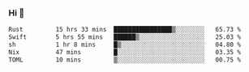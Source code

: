 ### Hi 👋

<!--START_SECTION:waka-->

```txt
Rust         15 hrs 33 mins  ████████████████▒░░░░░░░░   65.73 %
Swift        5 hrs 55 mins   ██████▒░░░░░░░░░░░░░░░░░░   25.03 %
sh           1 hr 8 mins     █▒░░░░░░░░░░░░░░░░░░░░░░░   04.80 %
Nix          47 mins         █░░░░░░░░░░░░░░░░░░░░░░░░   03.35 %
TOML         10 mins         ▒░░░░░░░░░░░░░░░░░░░░░░░░   00.75 %
```

<!--END_SECTION:waka-->
